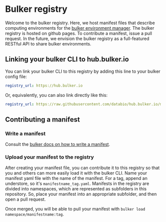 # Bulker registry

Welcome to the bulker registry. Here, we host manifest files that describe computing environments for the [bulker environment manager](http://bulker.io). The bulker registry is hosted on github pages. To contribute a manifest, issue a pull request. In the future, we envision the bulker registry as a full-featured RESTful API to share bulker environments. 

## Linking your bulker CLI to hub.bulker.io

 You can link your bulker CLI to this registry by adding this line to your bulker config file:

```yaml
registry_url: https://hub.bulker.io
```

Or, equivalently, you can also link directly like this:

```yaml
registry_url: https://raw.githubusercontent.com/databio/hub.bulker.io/master/
```

## Contributing a manifest

### Write a manifest 

Consult the [bulker docs on how to write a manifest](http://docs.bulker.io/en/latest/manifest/).

### Upload your manifest to the registry

After creating your manifest file, you can contribute it to this registry so that you and others can more easily load it with the bulker CLI.  Name your manifest yaml file with the name of the manifest. For a tag, append an understore, so it's `manifestname_tag.yaml`. Manifests in the registry are divided into namespaces, which are represented as subfolders in this repository. So, place your manifest into an appropriate subfolder, and then open a pull request.

Once merged, you will be able to pull your manifest with `bulker load namespace/manifestname:tag`.


